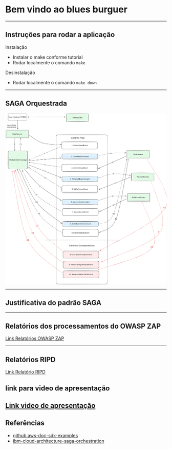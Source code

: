 # Bem vindo ao blues burguer

---

<h2>Instruções para rodar a aplicação</h2>

Instalação
- Instalar o make conforme tutorial
- Rodar localmente o comando `make`

Desinstalação
- Rodar localmente o comando `make down`
-----

<h2>SAGA Orquestrada</h2>

<img src="./assets/saga-orquestrada.png" alt="Saga Orquestrada!" style="width:1024px; display: block; margin: auto;" />

----
<h2>Justificativa do padrão SAGA</h2>

----

<h2>Relatórios dos processamentos do OWASP ZAP</h2>

[Link Relatórios OWASP ZAP](https://drive.google.com/drive/folders/1ipo3jmOqAlcxIu7rPoYMlZYY3sXc9ItX?usp=drive_link)

----

<h2>Relatórios RIPD</h2>

[Link Relatório RIPD](https://drive.google.com/file/d/1zmFIYY9QuNIbDRwG-_rAL7rwFmhpcDDq/view?usp=sharing)

<h2>link para video de apresentação</h2>

[Link video de apresentação](https://youtu.be/yd4lhvo-uhk)
----
	
<h2>Referências</h2>

- [github aws-doc-sdk-examples](https://github.com/awsdocs/aws-doc-sdk-examples/tree/main/java)
- [ibm-cloud-architecture-saga-orchestration](https://ibm-cloud-architecture.github.io/eda-saga-orchestration/#happy-path)
